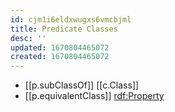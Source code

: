 ```yaml
---
id: cjm1i6eldxwugxs6vmcbjml
title: Predicate Classes
desc: ''
updated: 1670804465072
created: 1670804465072
---
```


- [[p.subClassOf]] [[c.Class]] 
- [[p.equivalentClass]] [rdf:Property](http://www.w3.org/1999/02/22-rdf-syntax-ns#Property)
